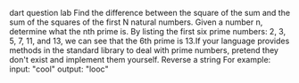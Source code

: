 dart question lab 
Find the difference between the square of the sum and the sum of the squares of the first N natural numbers.
Given a number n, determine what the nth prime is. By listing the first six prime numbers: 2, 3, 5, 7, 11, and 13, we can see that the 6th prime is 13.If your language provides methods in the standard library to deal with prime numbers, pretend they don't exist and implement them yourself.
Reverse a string
For example: input: "cool" output: "looc"

